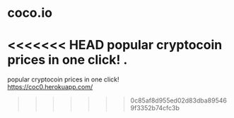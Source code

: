 # coco.io
<<<<<<< HEAD
popular cryptocoin prices in one click!
.
=======
popular cryptocoin prices in one click!<br/>
https://coc0.herokuapp.com/
>>>>>>> 0c85af8d955ed02d83dba895469f3352b74cfc3b
